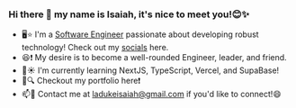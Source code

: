 ### Hi there 👋 my name is Isaiah, it's nice to meet you!😊✨

- 🖥️⭐️ I'm a [Software Engineer](https://en.wikipedia.org/w/index.php?title=Software_engineering&oldid=1092208848) passionate about developing robust technology! Check out my [socials](https://www.linkedin.com/in/isaiah-laduke-04074218b/) here.
- 😆❗️ My desire is to become a well-rounded Engineer, leader, and friend.
- 🌱☀️ I'm currently learning NextJS, TypeScript, Vercel, and SupaBase!
- 💼🔍 Checkout my portfolio here❗️
- 📫💬 Contact me at ladukeisaiah@gmail.com if you'd like to connect!😄
<!--
**ladukeisaiah/ladukeisaiah** is a ✨ _special_ ✨ repository because its `README.md` (this file) appears on your GitHub profile.

Here are some ideas to get you started:

- 🔭 I’m currently working on ...
- 🌱 I’m currently learning ...
- 👯 I’m looking to collaborate on ...
- 🤔 I’m looking for help with ...
- 💬 Ask me about ...
- 📫 How to reach me: ...
- 😄 Pronouns: ...
- ⚡ Fun fact: ...
-->
